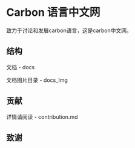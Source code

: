 # Carbon 语言中文网

致力于讨论和发展carbon语言，这是carbon中文网。

## 结构

文档 - docs

文档图片目录 - docs_Img

## 贡献

详情请阅读 - contribution.md

## 致谢


